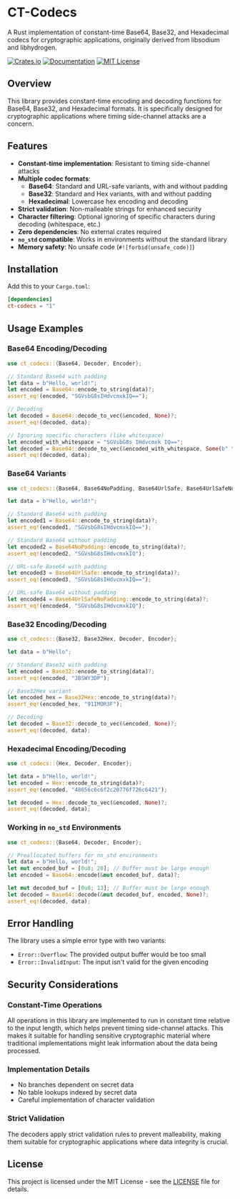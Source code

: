 # CT-Codecs

A Rust implementation of constant-time Base64, Base32, and Hexadecimal codecs for cryptographic applications, originally derived from libsodium and libhydrogen.

[![Crates.io](https://img.shields.io/crates/v/ct-codecs.svg)](https://crates.io/crates/ct-codecs)
[![Documentation](https://docs.rs/ct-codecs/badge.svg)](https://docs.rs/ct-codecs)
[![MIT License](https://img.shields.io/badge/license-MIT-blue.svg)](https://github.com/jedisct1/rust-ct-codecs/blob/master/LICENSE)

## Overview

This library provides constant-time encoding and decoding functions for Base64, Base32, and Hexadecimal formats. It is specifically designed for cryptographic applications where timing side-channel attacks are a concern.

## Features

- **Constant-time implementation**: Resistant to timing side-channel attacks
- **Multiple codec formats**:
  - **Base64**: Standard and URL-safe variants, with and without padding
  - **Base32**: Standard and Hex variants, with and without padding
  - **Hexadecimal**: Lowercase hex encoding and decoding
- **Strict validation**: Non-malleable strings for enhanced security
- **Character filtering**: Optional ignoring of specific characters during decoding (whitespace, etc.)
- **Zero dependencies**: No external crates required
- **`no_std` compatible**: Works in environments without the standard library
- **Memory safety**: No unsafe code (`#![forbid(unsafe_code)]`)

## Installation

Add this to your `Cargo.toml`:

```toml
[dependencies]
ct-codecs = "1"
```

## Usage Examples

### Base64 Encoding/Decoding

```rust
use ct_codecs::{Base64, Decoder, Encoder};

// Standard Base64 with padding
let data = b"Hello, world!";
let encoded = Base64::encode_to_string(data)?;
assert_eq!(encoded, "SGVsbG8sIHdvcmxkIQ==");

// Decoding
let decoded = Base64::decode_to_vec(&encoded, None)?;
assert_eq!(decoded, data);

// Ignoring specific characters (like whitespace)
let encoded_with_whitespace = "SGVsbG8s IHdvcmxk IQ==";
let decoded = Base64::decode_to_vec(&encoded_with_whitespace, Some(b" \t\n"))?;
assert_eq!(decoded, data);
```

### Base64 Variants

```rust
use ct_codecs::{Base64, Base64NoPadding, Base64UrlSafe, Base64UrlSafeNoPadding, Decoder, Encoder};

let data = b"Hello, world!";

// Standard Base64 with padding
let encoded1 = Base64::encode_to_string(data)?;
assert_eq!(encoded1, "SGVsbG8sIHdvcmxkIQ==");

// Standard Base64 without padding
let encoded2 = Base64NoPadding::encode_to_string(data)?;
assert_eq!(encoded2, "SGVsbG8sIHdvcmxkIQ");

// URL-safe Base64 with padding
let encoded3 = Base64UrlSafe::encode_to_string(data)?;
assert_eq!(encoded3, "SGVsbG8sIHdvcmxkIQ==");

// URL-safe Base64 without padding
let encoded4 = Base64UrlSafeNoPadding::encode_to_string(data)?;
assert_eq!(encoded4, "SGVsbG8sIHdvcmxkIQ");
```

### Base32 Encoding/Decoding

```rust
use ct_codecs::{Base32, Base32Hex, Decoder, Encoder};

let data = b"Hello";

// Standard Base32 with padding
let encoded = Base32::encode_to_string(data)?;
assert_eq!(encoded, "JBSWY3DP");

// Base32Hex variant
let encoded_hex = Base32Hex::encode_to_string(data)?;
assert_eq!(encoded_hex, "91IMOR3F");

// Decoding
let decoded = Base32::decode_to_vec(&encoded, None)?;
assert_eq!(decoded, data);
```

### Hexadecimal Encoding/Decoding

```rust
use ct_codecs::{Hex, Decoder, Encoder};

let data = b"Hello, world!";
let encoded = Hex::encode_to_string(data)?;
assert_eq!(encoded, "48656c6c6f2c20776f726c6421");

let decoded = Hex::decode_to_vec(&encoded, None)?;
assert_eq!(decoded, data);
```

### Working in `no_std` Environments

```rust
use ct_codecs::{Base64, Decoder, Encoder};

// Preallocated buffers for no_std environments
let data = b"Hello, world!";
let mut encoded_buf = [0u8; 20]; // Buffer must be large enough
let encoded = Base64::encode(&mut encoded_buf, data)?;

let mut decoded_buf = [0u8; 13]; // Buffer must be large enough
let decoded = Base64::decode(&mut decoded_buf, encoded, None)?;
assert_eq!(decoded, data);
```

## Error Handling

The library uses a simple error type with two variants:

- `Error::Overflow`: The provided output buffer would be too small
- `Error::InvalidInput`: The input isn't valid for the given encoding

## Security Considerations

### Constant-Time Operations

All operations in this library are implemented to run in constant time relative to the input length, which helps prevent timing side-channel attacks. This makes it suitable for handling sensitive cryptographic material where traditional implementations might leak information about the data being processed.

### Implementation Details

- No branches dependent on secret data
- No table lookups indexed by secret data
- Careful implementation of character validation

### Strict Validation

The decoders apply strict validation rules to prevent malleability, making them suitable for cryptographic applications where data integrity is crucial.

## License

This project is licensed under the MIT License - see the [LICENSE](https://github.com/jedisct1/rust-ct-codecs/blob/master/LICENSE) file for details.
